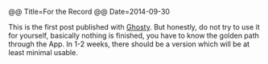 @@ Title=For the Record
@@ Date=2014-09-30

This is the first post published with [Ghosty](https://github.com/mhaddl/Ghosty). But honestly, do not try to use it for yourself, basically nothing is finished, you have to know the golden path through the App. In 1-2 weeks, there should be a version which will be at least minimal usable.